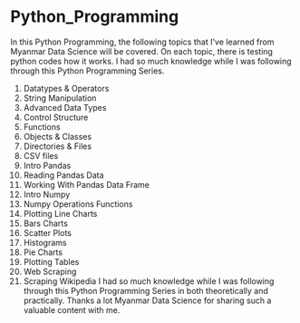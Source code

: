 # Python_Programming
In this Python Programming, the following topics that I've learned from Myanmar Data Science will be covered. On each topic, there is testing python codes how it works. I had so much knowledge while I was following through this Python Programming Series.
1.	Datatypes & Operators
2.	String Manipulation
3.	Advanced Data Types
4.	Control Structure
5.	Functions
6.	Objects & Classes
7.	Directories & Files
8.	CSV files
9.	Intro Pandas
10.	Reading Pandas Data
11.	Working With Pandas Data Frame
12.	Intro Numpy
13.	Numpy Operations Functions
14.	Plotting Line Charts
15.	Bars Charts
16.	Scatter Plots
17.	Histograms
18.	Pie Charts
19.	Plotting Tables
20.	Web Scraping
21.	Scraping Wikipedia I had so much knowledge while I was following through this Python Programming Series in both theoretically and practically. Thanks a lot Myanmar Data Science for sharing such a valuable content with me.

